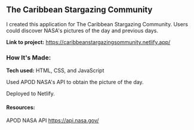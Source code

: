 ## The Caribbean Stargazing Community

I created this application for The Caribbean Stargazing Community. Users could discover NASA's pictures of the day and previous days.

**Link to project:** https://caribbeanstargazingsommunity.netlify.app/


### How It's Made:

**Tech used:** HTML, CSS, and JavaScript

Used APOD NASA's API to obtain the picture of the day.

Deployed to Netlify.

#### Resources: 

APOD NASA API https://api.nasa.gov/